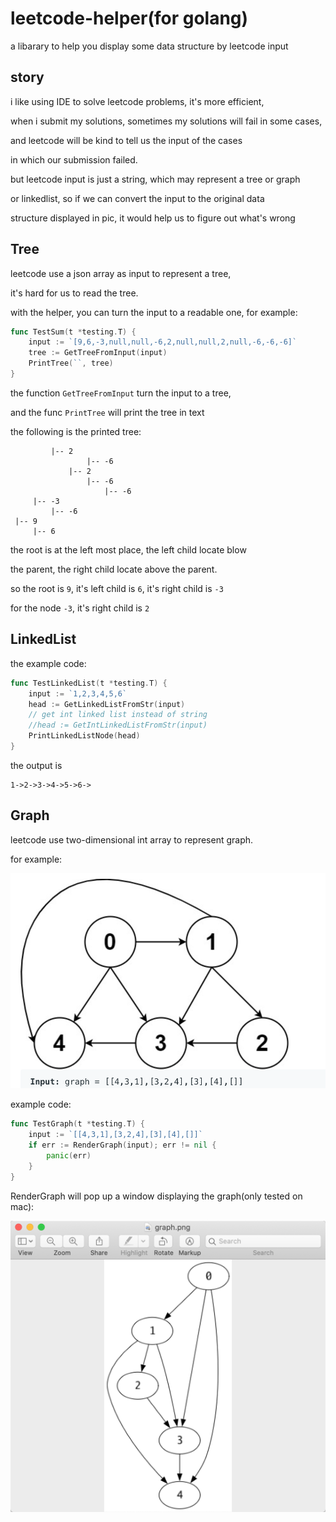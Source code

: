 # leetcode-helper(for golang)

a libarary to help you display some data structure by leetcode input

## story

i like using IDE to solve leetcode problems, it's more efficient,

when i submit my solutions, sometimes my solutions will fail in some cases, 

and leetcode will be kind to tell us the input of the cases 

in which our submission failed.

but leetcode input is just a string, which may represent a tree or graph 

or linkedlist, so if we can convert the input to the original data

structure displayed in pic, it would help us to figure out what's wrong



## Tree

leetcode use a json array as input to represent a tree,

it's hard for us to read the tree.

with the helper, you can turn the input to a readable one, for example:

```go
func TestSum(t *testing.T) {
	input := `[9,6,-3,null,null,-6,2,null,null,2,null,-6,-6,-6]`
	tree := GetTreeFromInput(input)
	PrintTree(``, tree)
}
```

the function `GetTreeFromInput` turn the input to a tree,

and the func `PrintTree` will print the tree in text

the following is the printed tree:

```
         |-- 2
                 |-- -6
             |-- 2
                 |-- -6
                     |-- -6
     |-- -3
         |-- -6
 |-- 9
     |-- 6
```

the root is at the left most place, the left child locate blow

the parent, the right child locate above the parent.

so the root is `9`, it's left child is `6`, it's right child is `-3`

for the node `-3`, it's right child is `2`


## LinkedList

the example code:

```go
func TestLinkedList(t *testing.T) {
	input := `1,2,3,4,5,6`
	head := GetLinkedListFromStr(input)
	// get int linked list instead of string
	//head := GetIntLinkedListFromStr(input)
	PrintLinkedListNode(head)
}
```

the output is 
```
1->2->3->4->5->6->
```


## Graph

leetcode use two-dimensional int array to represent graph.

for example: 

![](./images/graph_example.png)


example code:

```go
func TestGraph(t *testing.T) {
	input := `[[4,3,1],[3,2,4],[3],[4],[]]`
	if err := RenderGraph(input); err != nil {
		panic(err)
	}
}
```
RenderGraph will pop up a window  displaying the graph(only tested on mac):

![](./images/pop-up-window.png)
